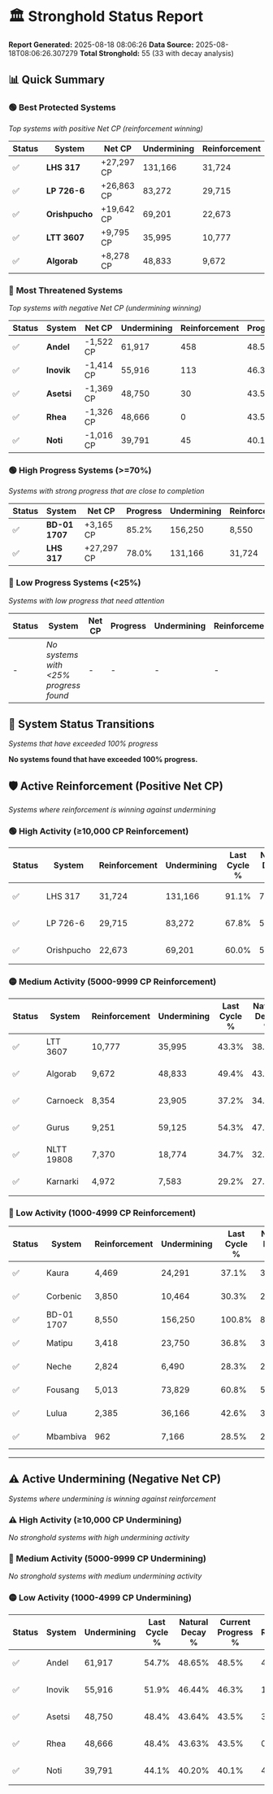 # 🏛️ Stronghold Status Report

**Report Generated:** 2025-08-18 08:06:26
**Data Source:** 2025-08-18T08:06:26.307279
**Total Stronghold:** 55 (33 with decay analysis)

## 📊 Quick Summary

### 🟢 **Best Protected Systems**
*Top systems with positive Net CP (reinforcement winning)*

| Status | System | Net CP | Undermining | Reinforcement | Progress |
|--------|--------|--------|-------------|---------------|----------|
| ✅ | **LHS 317** | +27,297 CP | 131,166 | 31,724 | 78.0% |
| ✅ | **LP 726-6** | +26,863 CP | 83,272 | 29,715 | 59.5% |
| ✅ | **Orishpucho** | +19,642 CP | 69,201 | 22,673 | 53.1% |
| ✅ | **LTT 3607** | +9,795 CP | 35,995 | 10,777 | 39.7% |
| ✅ | **Algorab** | +8,278 CP | 48,833 | 9,672 | 44.5% |

### 🔴 **Most Threatened Systems**
*Top systems with negative Net CP (undermining winning)*

| Status | System | Net CP | Undermining | Reinforcement | Progress |
|--------|--------|--------|-------------|---------------|----------|
| ✅ | **Andel** | -1,522 CP | 61,917 | 458 | 48.5% |
| ✅ | **Inovik** | -1,414 CP | 55,916 | 113 | 46.3% |
| ✅ | **Asetsi** | -1,369 CP | 48,750 | 30 | 43.5% |
| ✅ | **Rhea** | -1,326 CP | 48,666 | 0 | 43.5% |
| ✅ | **Noti** | -1,016 CP | 39,791 | 45 | 40.1% |

### 🟢 **High Progress Systems (>=70%)**
*Systems with strong progress that are close to completion*

| Status | System | Net CP | Progress | Undermining | Reinforcement |
|--------|--------|--------|----------|-------------|---------------|
| ✅ | **BD-01 1707** | +3,165 CP | 85.2% | 156,250 | 8,550 |
| ✅ | **LHS 317** | +27,297 CP | 78.0% | 131,166 | 31,724 |

### 🔴 **Low Progress Systems (<25%)**
*Systems with low progress that need attention*

| Status | System | Net CP | Progress | Undermining | Reinforcement |
|--------|--------|--------|----------|-------------|---------------|
| - | *No systems with <25% progress found* | - | - | - | - |
## 🔄 System Status Transitions
*Systems that have exceeded 100% progress*

**No systems found that have exceeded 100% progress.**

## 🛡️ Active Reinforcement (Positive Net CP)
*Systems where reinforcement is winning against undermining*

### 🟢 High Activity (≥10,000 CP Reinforcement)

| Status | System | Reinforcement | Undermining | Last Cycle % | Natural Decay % | Current Progress % | Current CP | Net CP | Activity |
|--------|--------|---------------|-------------|--------------|-----------------|-------------------|------------|--------|----------|
| ✅ | LHS 317 | 31,724 | 131,166 | 91.1% | 75.27% | 78.0% | 780,000 | +27,297 | 🟢 High Reinforcement |
| ✅ | LP 726-6 | 29,715 | 83,272 | 67.8% | 56.81% | 59.5% | 595,000 | +26,863 | 🟢 High Reinforcement |
| ✅ | Orishpucho | 22,673 | 69,201 | 60.0% | 51.14% | 53.1% | 531,000 | +19,642 | 🟢 High Reinforcement |

### 🟡 Medium Activity (5000-9999 CP Reinforcement)

| Status | System | Reinforcement | Undermining | Last Cycle % | Natural Decay % | Current Progress % | Current CP | Net CP | Activity |
|--------|--------|---------------|-------------|--------------|-----------------|-------------------|------------|--------|----------|
| ✅ | LTT 3607 | 10,777 | 35,995 | 43.3% | 38.72% | 39.7% | 397,000 | +9,795 | 🟡 Medium Reinforcement |
| ✅ | Algorab | 9,672 | 48,833 | 49.4% | 43.67% | 44.5% | 445,000 | +8,278 | 🟡 Medium Reinforcement |
| ✅ | Carnoeck | 8,354 | 23,905 | 37.2% | 34.03% | 34.8% | 348,000 | +7,692 | 🟡 Medium Reinforcement |
| ✅ | Gurus | 9,251 | 59,125 | 54.3% | 47.65% | 48.4% | 484,000 | +7,539 | 🟡 Medium Reinforcement |
| ✅ | NLTT 19808 | 7,370 | 18,774 | 34.7% | 32.10% | 32.8% | 327,999 | +6,995 | 🟡 Medium Reinforcement |
| ✅ | Karnarki | 4,972 | 7,583 | 29.2% | 27.88% | 28.4% | 284,000 | +5,197 | 🟡 Medium Reinforcement |

### 🔴 Low Activity (1000-4999 CP Reinforcement)

| Status | System | Reinforcement | Undermining | Last Cycle % | Natural Decay % | Current Progress % | Current CP | Net CP | Activity |
|--------|--------|---------------|-------------|--------------|-----------------|-------------------|------------|--------|----------|
| ✅ | Kaura | 4,469 | 24,291 | 37.1% | 34.29% | 34.7% | 347,000 | +4,077 | 🔵 Low Reinforcement |
| ✅ | Corbenic | 3,850 | 10,464 | 30.3% | 28.92% | 29.3% | 293,000 | +3,802 | 🔵 Low Reinforcement |
| ✅ | BD-01 1707 | 8,550 | 156,250 | 100.8% | 84.88% | 85.2% | 852,000 | +3,165 | 🔵 Low Reinforcement |
| ✅ | Matipu | 3,418 | 23,750 | 36.8% | 34.09% | 34.4% | 344,000 | +3,068 | 🔵 Low Reinforcement |
| ✅ | Neche | 2,824 | 6,490 | 28.3% | 27.41% | 27.7% | 276,999 | +2,949 | 🔵 Low Reinforcement |
| ✅ | Fousang | 5,013 | 73,829 | 60.8% | 53.16% | 53.4% | 534,000 | +2,428 | 🔵 Low Reinforcement |
| ✅ | Lulua | 2,385 | 36,166 | 42.6% | 38.85% | 39.0% | 390,000 | +1,545 | 🔵 Low Reinforcement |
| ✅ | Mbambiva | 962 | 7,166 | 28.5% | 27.69% | 27.8% | 278,000 | +1,121 | 🔵 Low Reinforcement |


---

## ⚠️ Active Undermining (Negative Net CP)
*Systems where undermining is winning against reinforcement*

### ⚠️ High Activity (≥10,000 CP Undermining)

*No stronghold systems with high undermining activity*

### 🔶 Medium Activity (5000-9999 CP Undermining)

*No stronghold systems with medium undermining activity*

### 🟡 Low Activity (1000-4999 CP Undermining)

| Status | System | Undermining | Last Cycle % | Natural Decay % | Current Progress % | Reinforcement | Current CP | Net CP | Activity |
|--------|--------|-------------|--------------|-----------------|-------------------|---------------|------------|--------|----------|
| ✅ | Andel | 61,917 | 54.7% | 48.65% | 48.5% | 458 | 485,000 | -1,522 | 🟡 Low Undermining |
| ✅ | Inovik | 55,916 | 51.9% | 46.44% | 46.3% | 113 | 462,999 | -1,414 | 🟡 Low Undermining |
| ✅ | Asetsi | 48,750 | 48.4% | 43.64% | 43.5% | 30 | 435,000 | -1,369 | 🟡 Low Undermining |
| ✅ | Rhea | 48,666 | 48.4% | 43.63% | 43.5% | 0 | 435,000 | -1,326 | 🟡 Low Undermining |
| ✅ | Noti | 39,791 | 44.1% | 40.20% | 40.1% | 45 | 401,000 | -1,016 | 🟡 Low Undermining |
